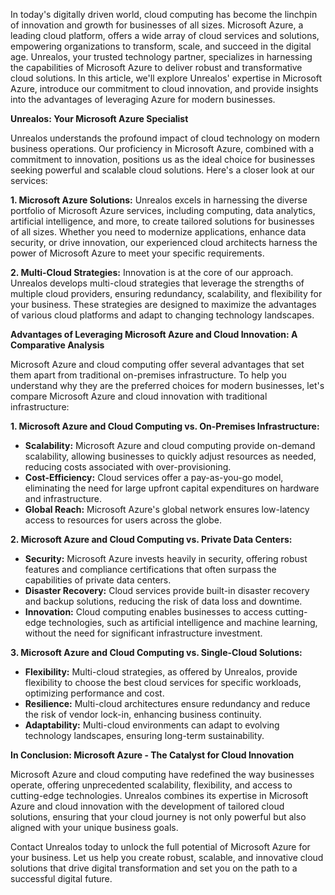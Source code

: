 <!--- 
  title: Unlocking Digital Transformation with Unrealos: A Comprehensive Guide to Microsoft Azure
-->

In today's digitally driven world, cloud computing has become the linchpin of innovation and growth for businesses of all sizes. Microsoft Azure, a leading cloud platform, offers a wide array of cloud services and solutions, empowering organizations to transform, scale, and succeed in the digital age. Unrealos, your trusted technology partner, specializes in harnessing the capabilities of Microsoft Azure to deliver robust and transformative cloud solutions. In this article, we'll explore Unrealos' expertise in Microsoft Azure, introduce our commitment to cloud innovation, and provide insights into the advantages of leveraging Azure for modern businesses.

**Unrealos: Your Microsoft Azure Specialist**

Unrealos understands the profound impact of cloud technology on modern business operations. Our proficiency in Microsoft Azure, combined with a commitment to innovation, positions us as the ideal choice for businesses seeking powerful and scalable cloud solutions. Here's a closer look at our services:

**1. Microsoft Azure Solutions:**
Unrealos excels in harnessing the diverse portfolio of Microsoft Azure services, including computing, data analytics, artificial intelligence, and more, to create tailored solutions for businesses of all sizes. Whether you need to modernize applications, enhance data security, or drive innovation, our experienced cloud architects harness the power of Microsoft Azure to meet your specific requirements.

**2. Multi-Cloud Strategies:**
Innovation is at the core of our approach. Unrealos develops multi-cloud strategies that leverage the strengths of multiple cloud providers, ensuring redundancy, scalability, and flexibility for your business. These strategies are designed to maximize the advantages of various cloud platforms and adapt to changing technology landscapes.

**Advantages of Leveraging Microsoft Azure and Cloud Innovation: A Comparative Analysis**

Microsoft Azure and cloud computing offer several advantages that set them apart from traditional on-premises infrastructure. To help you understand why they are the preferred choices for modern businesses, let's compare Microsoft Azure and cloud innovation with traditional infrastructure:

**1. Microsoft Azure and Cloud Computing vs. On-Premises Infrastructure:**
   - **Scalability:** Microsoft Azure and cloud computing provide on-demand scalability, allowing businesses to quickly adjust resources as needed, reducing costs associated with over-provisioning.
   - **Cost-Efficiency:** Cloud services offer a pay-as-you-go model, eliminating the need for large upfront capital expenditures on hardware and infrastructure.
   - **Global Reach:** Microsoft Azure's global network ensures low-latency access to resources for users across the globe.

**2. Microsoft Azure and Cloud Computing vs. Private Data Centers:**
   - **Security:** Microsoft Azure invests heavily in security, offering robust features and compliance certifications that often surpass the capabilities of private data centers.
   - **Disaster Recovery:** Cloud services provide built-in disaster recovery and backup solutions, reducing the risk of data loss and downtime.
   - **Innovation:** Cloud computing enables businesses to access cutting-edge technologies, such as artificial intelligence and machine learning, without the need for significant infrastructure investment.

**3. Microsoft Azure and Cloud Computing vs. Single-Cloud Solutions:**
   - **Flexibility:** Multi-cloud strategies, as offered by Unrealos, provide flexibility to choose the best cloud services for specific workloads, optimizing performance and cost.
   - **Resilience:** Multi-cloud architectures ensure redundancy and reduce the risk of vendor lock-in, enhancing business continuity.
   - **Adaptability:** Multi-cloud environments can adapt to evolving technology landscapes, ensuring long-term sustainability.

**In Conclusion: Microsoft Azure - The Catalyst for Cloud Innovation**

Microsoft Azure and cloud computing have redefined the way businesses operate, offering unprecedented scalability, flexibility, and access to cutting-edge technologies. Unrealos combines its expertise in Microsoft Azure and cloud innovation with the development of tailored cloud solutions, ensuring that your cloud journey is not only powerful but also aligned with your unique business goals.

Contact Unrealos today to unlock the full potential of Microsoft Azure for your business. Let us help you create robust, scalable, and innovative cloud solutions that drive digital transformation and set you on the path to a successful digital future.

